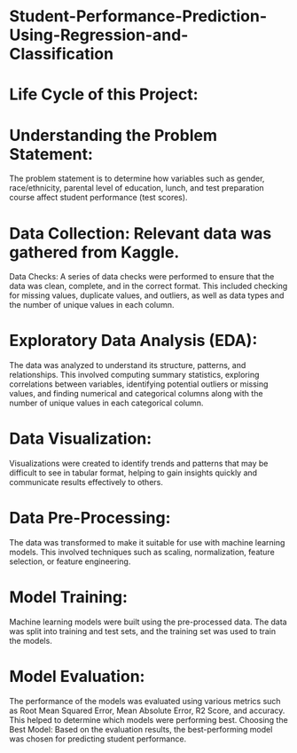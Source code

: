 # Student-Performance-Prediction-Using-Regression-and-Classification

# Life Cycle of this Project:

# Understanding the Problem Statement: 
The problem statement is to determine how variables such as gender, race/ethnicity, parental level of education, lunch, and test preparation course affect student performance (test scores).

# Data Collection: Relevant data was gathered from Kaggle.
Data Checks: A series of data checks were performed to ensure that the data was clean, complete, and in the correct format. This included checking for missing values, duplicate values, and outliers, as well as data types and the number of unique values in each column.

# Exploratory Data Analysis (EDA): 
The data was analyzed to understand its structure, patterns, and relationships. This involved computing summary statistics, exploring correlations between variables, identifying potential outliers or missing values, and finding numerical and categorical columns along with the number of unique values in each categorical column.

# Data Visualization:
Visualizations were created to identify trends and patterns that may be difficult to see in tabular format, helping to gain insights quickly and communicate results effectively to others.

# Data Pre-Processing: 
The data was transformed to make it suitable for use with machine learning models. This involved techniques such as scaling, normalization, feature selection, or feature engineering.

# Model Training:
Machine learning models were built using the pre-processed data. The data was split into training and test sets, and the training set was used to train the models.

# Model Evaluation: 
The performance of the models was evaluated using various metrics such as Root Mean Squared Error, Mean Absolute Error, R2 Score, and accuracy. This helped to determine which models were performing best.
Choosing the Best Model: Based on the evaluation results, the best-performing model was chosen for predicting student performance.
